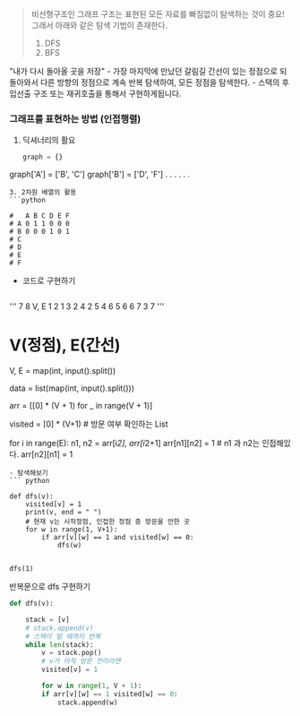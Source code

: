 > 비선형구조인 그래프 구조는 표현된 모든 자료를 빠짐없이 탐색하는 것이 중요! 그래서 아래와 같은 탐색 기법이 존재한다.  
> 
> 1. DFS
> 2. BFS 

"내가 다시 돌아올 곳을 저장"
    - 가장 마지막에 만났던 갈림길 간선이 있는 정점으로 되돌아와서 다른 방향의 정점으로 계속 반복 탐색하여, 모든 정점을 탐색한다. 
    - 스택의 후입선출 구조 또는 재귀호출을 통해서 구현하게됩니다. 

### 그래프를 표현하는 방법 (인접행렬)

1. 딕셔너리의 활요 
   
   ```python
   graph = {}
   ```

graph['A'] = ['B', 'C']
graph['B'] = ['D', 'F']
.
.
.
.
.
.

```
3. 2차원 배열의 활용
```python

#   A B C D E F
# A 0 1 1 0 0 0
# B 0 0 0 1 0 1   
# C
# D
# E
# F
```

- 코드로 구현하기 
  
  ```python
  
  ```

'''
7 8  V, E 
1 2 1 3 2 4 2 5 4 6 5 6 6 7 3 7
'''

# V(정점), E(간선)

V, E = map(int, input().split())

data = list(map(int, input().split()))

arr = [[0] * (V + 1) for _ in range(V + 1)]

visited = [0] * (V+1) # 방문 여부 확인하는 List

for i in range(E):
    n1, n2 = arr[i*2], arr[i*2+1]
    arr[n1][n2] = 1 # n1 과 n2는 인접해있다. 
    arr[n2][n1] = 1

```
- 탐색해보기 
``` python 

def dfs(v):
    visited[v] = 1
    print(v, end = " ")
    # 현재 v는 시작정점, 인접한 정점 중 방문을 안한 곳 
    for w in range(1, V+1):
        if arr[v][w] == 1 and visited[w] == 0:
            dfs(w)


dfs(1)
```



반복문으로 dfs 구현하기 

```python
def dfs(v):

    stack = [v]
    # stack.append(v)
    # 스택이 빌 때까지 반복 
    while len(stack):
        v = stack.pop()
        # v가 아직 방문 전이라면 
        visited[v] = 1

        for w in range(1, V + 1):
        if arr[v][w] == 1 visited[w] == 0:
            stack.append(w)
```
